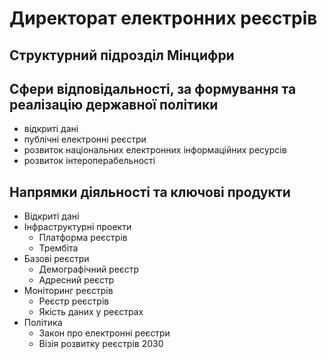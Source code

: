 # Директорат електронних реєстрів
## Структурний підрозділ Мінцифри
## Сфери відповідальності, за формування та реалізацію державної політики

- відкриті дані
- публічні електронні реєстри
- розвиток національних електронних інформаційних ресурсів
- розвиток інтероперабельності

## Напрямки діяльності та ключові продукти

- Відкриті дані
- Інфраструктурні проекти
    - Платформа реєстрів
    - Трембіта
- Базові реєстри
    - Демографічний реєстр
    - Адресний реєстр
- Моніторинг реєстрів
    - Реєстр реєстрів
    - Якість даних у реєстрах
- Політика
    - Закон про електронні реєстри
    - Візія розвитку реєстрів 2030